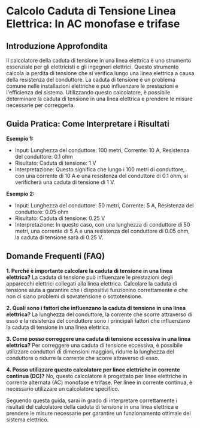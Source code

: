 # Calcolo Caduta di Tensione Linea Elettrica: In AC monofase e trifase

## Introduzione Approfondita
Il calcolatore della caduta di tensione in una linea elettrica è uno strumento essenziale per gli elettricisti e gli ingegneri elettrici. Questo strumento calcola la perdita di tensione che si verifica lungo una linea elettrica a causa della resistenza del conduttore. La caduta di tensione è un problema comune nelle installazioni elettriche e può influenzare le prestazioni e l'efficienza del sistema. Utilizzando questo calcolatore, è possibile determinare la caduta di tensione in una linea elettrica e prendere le misure necessarie per correggerla.

## Guida Pratica: Come Interpretare i Risultati

**Esempio 1:**
- Input: Lunghezza del conduttore: 100 metri, Corrente: 10 A, Resistenza del conduttore: 0.1 ohm
- Risultato: Caduta di tensione: 1 V
- Interpretazione: Questo significa che lungo i 100 metri di conduttore, con una corrente di 10 A e una resistenza del conduttore di 0.1 ohm, si verificherà una caduta di tensione di 1 V.

**Esempio 2:**
- Input: Lunghezza del conduttore: 50 metri, Corrente: 5 A, Resistenza del conduttore: 0.05 ohm
- Risultato: Caduta di tensione: 0.25 V
- Interpretazione: In questo caso, con una lunghezza di conduttore di 50 metri, una corrente di 5 A e una resistenza del conduttore di 0.05 ohm, la caduta di tensione sarà di 0.25 V.

## Domande Frequenti (FAQ)

**1. Perché è importante calcolare la caduta di tensione in una linea elettrica?**
La caduta di tensione può influenzare le prestazioni degli apparecchi elettrici collegati alla linea elettrica. Calcolare la caduta di tensione aiuta a garantire che i dispositivi funzionino correttamente e che non ci siano problemi di sovratensione o sottotensione.

**2. Quali sono i fattori che influenzano la caduta di tensione in una linea elettrica?**
La lunghezza del conduttore, la corrente che scorre attraverso di esso e la resistenza del conduttore sono i principali fattori che influenzano la caduta di tensione in una linea elettrica.

**3. Come posso correggere una caduta di tensione eccessiva in una linea elettrica?**
Per correggere una caduta di tensione eccessiva, è possibile utilizzare conduttori di dimensioni maggiori, ridurre la lunghezza del conduttore o ridurre la corrente che scorre attraverso di esso.

**4. Posso utilizzare questo calcolatore per linee elettriche in corrente continua (DC)?**
No, questo calcolatore è progettato per linee elettriche in corrente alternata (AC) monofase e trifase. Per linee in corrente continua, è necessario utilizzare un calcolatore specifico.

Seguendo questa guida, sarai in grado di interpretare correttamente i risultati del calcolatore della caduta di tensione in una linea elettrica e prendere le misure necessarie per garantire un funzionamento ottimale del sistema elettrico.
